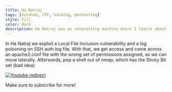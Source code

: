 ```yaml
---
title: Ha Natraj
tags: [Vulnhub, CTF, hacking, pentesting]
style: fill
color: dark
description: Ha Natraj was an interesting machine where I learnt about the power of a misconfigured apache config file
---
```


In Ha Natraj we exploit a Local File Inclusion vulnerability and a log poisoning on SSH auth.log file. With that, we get access and come across an apache2.conf file with the wrong set of permissions assigned, so we can move laterally. Afterwards, pop a shell out of nmap, which has the Sticky Bit set (bad idea)


[![Youtube redirect](https://img.youtube.com/vi/47KEvz96-c8/0.jpg)](https://www.youtube.com/watch?v=47KEvz96-c8)


Make sure to subscribe for more!

